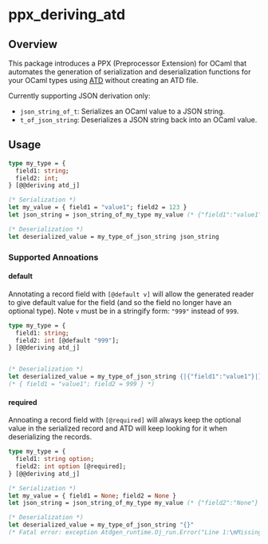 # ppx\_deriving\_atd

## Overview
This package introduces a PPX (Preprocessor Extension) for OCaml that automates the generation of serialization and deserialization functions for your OCaml types using [ATD](https://github.com/ahrefs/atd) without creating an ATD file.  

Currently supporting JSON derivation only:
- `json_string_of_t`: Serializes an OCaml value to a JSON string.
- `t_of_json_string`: Deserializes a JSON string back into an OCaml value.

## Usage

```ocaml
type my_type = {
  field1: string;
  field2: int;
} [@@deriving atd_j]

(* Serialization *)
let my_value = { field1 = "value1"; field2 = 123 }
let json_string = json_string_of_my_type my_value (* {"field1":"value1","field2":123} *)

(* Deserialization *)
let deserialized_value = my_type_of_json_string json_string

```

### Supported Annoations
#### default
Annotating a record field with `[@default v]` will allow the generated reader to give default value for the field (and so the field no longer have an optional type).  Note `v` must be in a stringify form: `"999"` instead of `999`.

```ocaml
type my_type = {
  field1: string;
  field2: int [@default "999"];
} [@@deriving atd_j]


(* Deserialization *)
let deserialized_value = my_type_of_json_string {|{"field1":"value1"}|}
(* { field1 = "value1"; field2 = 999 } *)

```

#### required
Annoating a record field with `[@required]` will always keep the optional value in the serialized record and ATD will keep looking for it when deserializing the records.

```ocaml
type my_type = {
  field1: string option;
  field2: int option [@required];
} [@@deriving atd_j]

(* Serialization *)
let my_value = { field1 = None; field2 = None }
let json_string = json_string_of_my_type my_value (* {"field2":"None"} *)

(* Deserialization *)
let deserialized_value = my_type_of_json_string "{}"
(* Fatal error: exception Atdgen_runtime.Oj_run.Error("Line 1:\nMissing record field field2") *)

```
